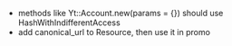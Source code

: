 * methods like Yt::Account.new(params = {}) should use HashWithIndifferentAccess
* add canonical_url to Resource, then use it in promo